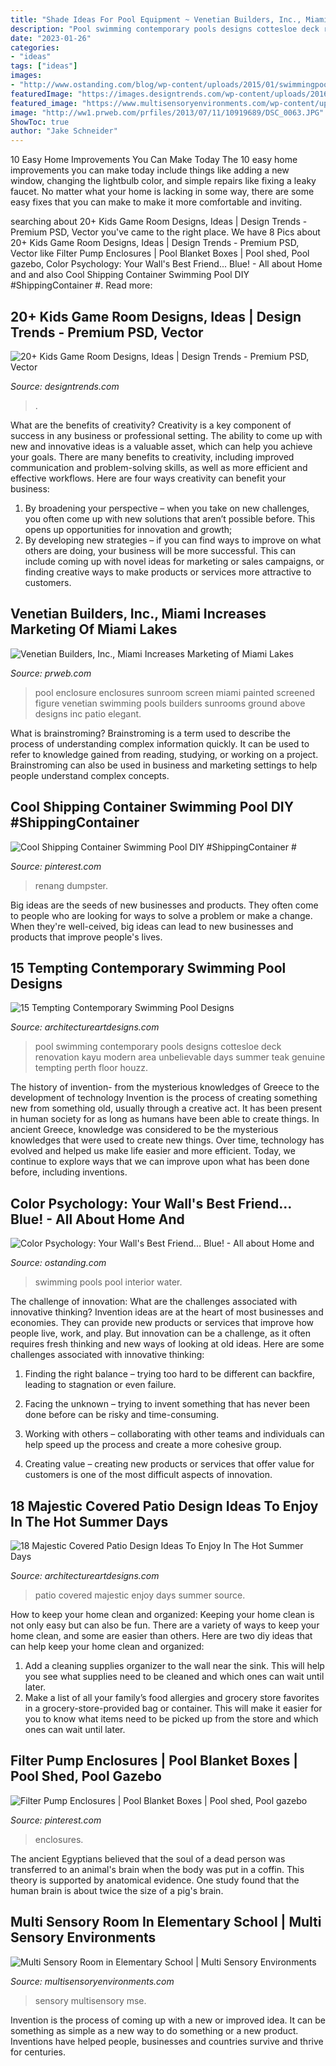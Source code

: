 ```yaml
---
title: "Shade Ideas For Pool Equipment ~ Venetian Builders, Inc., Miami Increases Marketing Of Miami Lakes"
description: "Pool swimming contemporary pools designs cottesloe deck renovation kayu modern area unbelievable days summer teak genuine tempting perth floor houzz"
date: "2023-01-26"
categories:
- "ideas"
tags: ["ideas"]
images:
- "http://www.ostanding.com/blog/wp-content/uploads/2015/01/swimmingpool.jpg"
featuredImage: "https://images.designtrends.com/wp-content/uploads/2016/08/02185256/Kids-Game-Room-Curtains-.jpg"
featured_image: "https://www.multisensoryenvironments.com/wp-content/uploads/2014/04/Charleroi-MSE.jpg"
image: "http://ww1.prweb.com/prfiles/2013/07/11/10919689/DSC_0063.JPG"
ShowToc: true
author: "Jake Schneider"
---
```



10 Easy Home Improvements You Can Make Today
The 10 easy home improvements you can make today include things like adding a new window, changing the lightbulb color, and simple repairs like fixing a leaky faucet. No matter what your home is lacking in some way, there are some easy fixes that you can make to make it more comfortable and inviting.

	

		
searching about 20+ Kids Game Room Designs, Ideas | Design Trends - Premium PSD, Vector you've came to the right place. We have 8 Pics about 20+ Kids Game Room Designs, Ideas | Design Trends - Premium PSD, Vector like Filter Pump Enclosures | Pool Blanket Boxes | Pool shed, Pool gazebo, Color Psychology: Your Wall&#039;s Best Friend... Blue! - All about Home and and also Cool Shipping Container Swimming Pool DIY #ShippingContainer #. Read more:
		
    
## 20+ Kids Game Room Designs, Ideas | Design Trends - Premium PSD, Vector

<img loading=lazy src="https://images.designtrends.com/wp-content/uploads/2016/08/02185256/Kids-Game-Room-Curtains-.jpg" onerror="this.onerror=null;this.src='https://tse2.mm.bing.net/th?id=OIP.OaOWtra0h6SjzAC0SpMQTgHaGp&amp;pid=15.1';" alt="20+ Kids Game Room Designs, Ideas | Design Trends - Premium PSD, Vector">

_Source: designtrends.com_

>. 

	

What are the benefits of creativity?
Creativity is a key component of success in any business or professional setting. The ability to come up with new and innovative ideas is a valuable asset, which can help you achieve your goals. There are many benefits to creativity, including improved communication and problem-solving skills, as well as more efficient and effective workflows. Here are four ways creativity can benefit your business: 
1) By broadening your perspective – when you take on new challenges, you often come up with new solutions that aren’t possible before. This opens up opportunities for innovation and growth; 
2) By developing new strategies – if you can find ways to improve on what others are doing, your business will be more successful. This can include coming up with novel ideas for marketing or sales campaigns, or finding creative ways to make products or services more attractive to customers.

    
## Venetian Builders, Inc., Miami Increases Marketing Of Miami Lakes

<img loading=lazy src="http://ww1.prweb.com/prfiles/2013/07/11/10919689/DSC_0063.JPG" onerror="this.onerror=null;this.src='https://tse1.mm.bing.net/th?id=OIP.5la1rp1gtvB6xQMJhpEbxAHaEm&amp;pid=15.1';" alt="Venetian Builders, Inc., Miami Increases Marketing of Miami Lakes">

_Source: prweb.com_

>pool enclosure enclosures sunroom screen miami painted screened figure venetian swimming pools builders sunrooms ground above designs inc patio elegant. 

	

What is brainstroming?
Brainstroming is a term used to describe the process of understanding complex information quickly. It can be used to refer to knowledge gained from reading, studying, or working on a project. Brainstroming can also be used in business and marketing settings to help people understand complex concepts.

    
## Cool Shipping Container Swimming Pool DIY #ShippingContainer #

<img loading=lazy src="https://i.pinimg.com/originals/86/67/7a/86677a2c712f42dc8c0e576bce24a4f8.jpg" onerror="this.onerror=null;this.src='https://tse4.mm.bing.net/th?id=OIP.olUFn51V8wYyldHecgbIagHaJ4&amp;pid=15.1';" alt="Cool Shipping Container Swimming Pool DIY #ShippingContainer #">

_Source: pinterest.com_

>renang dumpster. 

	

Big ideas are the seeds of new businesses and products. They often come to people who are looking for ways to solve a problem or make a change. When they're well-ceived, big ideas can lead to new businesses and products that improve people's lives.

    
## 15 Tempting Contemporary Swimming Pool Designs

<img loading=lazy src="https://www.architectureartdesigns.com/wp-content/uploads/2014/09/15-Tempting-Contemporary-Swimming-Pool-Designs-15-630x945.jpg" onerror="this.onerror=null;this.src='https://tse2.mm.bing.net/th?id=OIP.D1TRPCN_K6I5CD5wQrDIWwHaLH&amp;pid=15.1';" alt="15 Tempting Contemporary Swimming Pool Designs">

_Source: architectureartdesigns.com_

>pool swimming contemporary pools designs cottesloe deck renovation kayu modern area unbelievable days summer teak genuine tempting perth floor houzz. 

	

The history of invention- from the mysterious knowledges of Greece to the development of technology
Invention is the process of creating something new from something old, usually through a creative act. It has been present in human society for as long as humans have been able to create things. In ancient Greece, knowledge was considered to be the mysterious knowledges that were used to create new things. Over time, technology has evolved and helped us make life easier and more efficient. Today, we continue to explore ways that we can improve upon what has been done before, including inventions.

    
## Color Psychology: Your Wall&#039;s Best Friend... Blue! - All About Home And

<img loading=lazy src="http://www.ostanding.com/blog/wp-content/uploads/2015/01/swimmingpool.jpg" onerror="this.onerror=null;this.src='https://tse1.mm.bing.net/th?id=OIP.LOG0sLv8CGpk5p5XZWgUxwHaE7&amp;pid=15.1';" alt="Color Psychology: Your Wall&#039;s Best Friend... Blue! - All about Home and">

_Source: ostanding.com_

>swimming pools pool interior water. 

	

The challenge of innovation: What are the challenges associated with innovative thinking?
Invention ideas are at the heart of most businesses and economies. They can provide new products or services that improve how people live, work, and play. But innovation can be a challenge, as it often requires fresh thinking and new ways of looking at old ideas. Here are some challenges associated with innovative thinking:
1) Finding the right balance – trying too hard to be different can backfire, leading to stagnation or even failure.

2) Facing the unknown – trying to invent something that has never been done before can be risky and time-consuming.

3) Working with others – collaborating with other teams and individuals can help speed up the process and create a more cohesive group.

4) Creating value – creating new products or services that offer value for customers is one of the most difficult aspects of innovation.

    
## 18 Majestic Covered Patio Design Ideas To Enjoy In The Hot Summer Days

<img loading=lazy src="https://www.architectureartdesigns.com/wp-content/uploads/2015/04/245.jpg" onerror="this.onerror=null;this.src='https://tse2.mm.bing.net/th?id=OIP.bnvKc0EmWw_6SK7HlLWCJQAAAA&amp;pid=15.1';" alt="18 Majestic Covered Patio Design Ideas To Enjoy In The Hot Summer Days">

_Source: architectureartdesigns.com_

>patio covered majestic enjoy days summer source. 

	

How to keep your home clean and organized:
Keeping your home clean is not only easy but can also be fun. There are a variety of ways to keep your home clean, and some are easier than others. Here are two diy ideas that can help keep your home clean and organized:
1. Add a cleaning supplies organizer to the wall near the sink. This will help you see what supplies need to be cleaned and which ones can wait until later.
2. Make a list of all your family’s food allergies and grocery store favorites in a grocery-store-provided bag or container. This will make it easier for you to know what items need to be picked up from the store and which ones can wait until later.

    
## Filter Pump Enclosures | Pool Blanket Boxes | Pool Shed, Pool Gazebo

<img loading=lazy src="https://i.pinimg.com/736x/89/84/5b/89845b371840000e8823fe70694b6f65.jpg" onerror="this.onerror=null;this.src='https://tse4.mm.bing.net/th?id=OIP.bpXPQwytkws4i2LPiTGmUAHaJ4&amp;pid=15.1';" alt="Filter Pump Enclosures | Pool Blanket Boxes | Pool shed, Pool gazebo">

_Source: pinterest.com_

>enclosures. 

	

The ancient Egyptians believed that the soul of a dead person was transferred to an animal's brain when the body was put in a coffin. This theory is supported by anatomical evidence. One study found that the human brain is about twice the size of a pig's brain.

    
## Multi Sensory Room In Elementary School | Multi Sensory Environments

<img loading=lazy src="https://www.multisensoryenvironments.com/wp-content/uploads/2014/04/Charleroi-MSE.jpg" onerror="this.onerror=null;this.src='https://tse1.mm.bing.net/th?id=OIP.YiYAsWT3gspTnDVjG45qcQHaFj&amp;pid=15.1';" alt="Multi Sensory Room in Elementary School | Multi Sensory Environments">

_Source: multisensoryenvironments.com_

>sensory multisensory mse. 

	

Invention is the process of coming up with a new or improved idea. It can be something as simple as a new way to do something or a new product. Inventions have helped people, businesses and countries survive and thrive for centuries.

